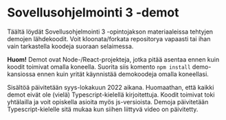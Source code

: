 # Sovellusohjelmointi 3 -demot

Täältä löydät Sovellusohjelmointi 3 -opintojakson materiaaleissa tehtyjen demojen lähdekoodit. Voit kloonata/forkata repositorya vapaasti tai ihan vain tarkastella koodeja suoraan selaimessa.

__Huom!__ Demot ovat Node-/React-projekteja, jotka pitää asentaa ennen kuin koodit toimivat omalla koneella. Suorita siis komento `npm install` demo-kansiossa ennen kuin yrität käynnistää demokoodeja omalla koneellasi.

Sisältöä päivitetään syys-lokakuun 2022 aikana. Huomaathan, että kaikki demot eivät ole (vielä) Typescript-kielellä kirjoitettuja. Koodit toimivat toki yhtälailla ja voit opiskella asioita myös js-versioista. Demoja päivitetään Typescript-kielelle sitä mukaa kun siihen liittyvä video on päivitetty. 
